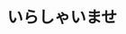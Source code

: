 ---
title: いらしゃいませ
description: 欢迎光临（招呼来店的客人时使用）
kana: いらしゃいませ
pronunciation: irashaimase
tone: 平板型
type: 名词
pubDate: 2024-06-28 00:00:06
---